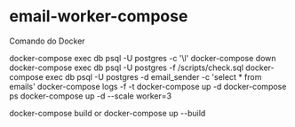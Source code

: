# email-worker-compose
Comando do Docker

docker-compose exec db psql -U postgres -c '\l'
docker-compose down
docker-compose exec db psql -U postgres -f /scripts/check.sql
docker-compose exec db psql -U postgres -d email_sender -c 'select * from emails'
docker-compose logs -f -t
docker-compose up -d
docker-compose ps
docker-compose up -d --scale worker=3

docker-compose build or docker-compose up --build
